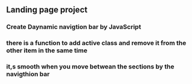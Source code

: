 ## Landing page project 

### Create Daynamic navigtion bar by JavaScript

### there is a function to add active class and remove it from the other item in the same time 

### it,s smooth when you move betwean the sections by the navigthion bar 



